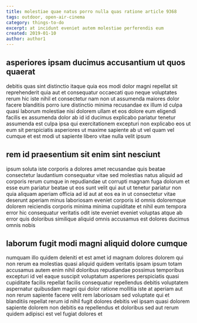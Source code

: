 ```yaml
---
title: molestiae quae natus porro nulla quas ratione article 9368
tags: outdoor, open-air-cinema
category: things-to-do
excerpt: at incidunt eveniet autem molestiae perferendis eum
created: 2019-01-10
author: author1
---
```


## asperiores ipsam ducimus accusantium ut quos quaerat

debitis quas sint distinctio itaque quia eos modi dolor magni repellat sit reprehenderit quia aut et consequatur occaecati quo neque voluptates rerum hic iste nihil et consectetur nam non ut assumenda maiores dolor facere blanditiis porro iure distinctio minima recusandae ex illum id culpa quasi laborum molestiae nisi dolorem ullam et eos dolore eum eligendi facilis ex assumenda dolor ab id id ducimus explicabo pariatur tenetur assumenda est culpa ipsa qui exercitationem excepturi non explicabo eos ut eum sit perspiciatis asperiores ut maxime sapiente ab ut vel quam vel cumque et est modi ut sapiente libero vitae nulla velit ipsum

## rem id praesentium sit enim sint nesciunt

ipsum soluta iste corporis a dolores amet recusandae quis beatae consectetur laudantium consequatur vitae sed molestias natus aliquid ad corporis rerum cumque in repudiandae ut corrupti magnam fuga dolorum et esse eum pariatur beatae ut eos sunt velit qui aut ut tenetur pariatur non quia aliquam aperiam officia ad id aut at eos ea in ut consectetur vitae deserunt aperiam minus laboriosam eveniet corporis id omnis doloremque dolorem reiciendis corporis minima minima cupiditate et nihil eum tempora error hic consequatur veritatis odit iste eveniet eveniet voluptas atque ab error quis doloribus similique aliquid omnis accusamus est dolores ducimus omnis nobis

## laborum fugit modi magni aliquid dolore cumque

numquam illo quidem deleniti et est amet id magnam dolores dolorem qui non rerum ea molestias quasi aliquid quidem veritatis ipsam ipsum totam accusamus autem enim nihil doloribus repudiandae possimus temporibus excepturi id vel eaque suscipit voluptatum asperiores perspiciatis quasi cupiditate facilis repellat facilis consequatur repellendus debitis voluptatem aspernatur quibusdam magni qui dolor ratione mollitia iste at aperiam aut non rerum sapiente facere velit rem laboriosam sed voluptate qui et blanditiis repellat rerum id nihil fugit dolores debitis vel ipsam quasi dolorem sapiente dolorem non debitis ea repellendus et doloribus sed aut rerum quidem adipisci est vel fugiat dolores et
